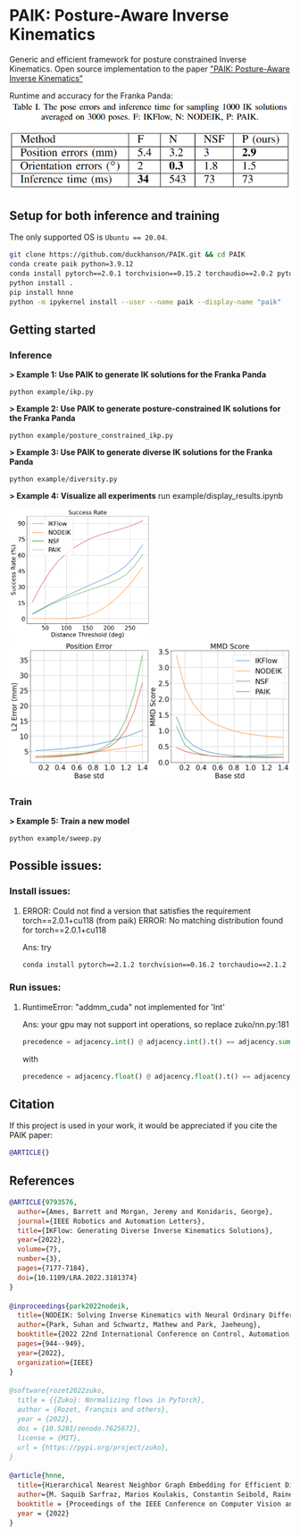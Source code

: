 # PAIK: Posture-Aware Inverse Kinematics
Generic and efficient framework for posture constrained Inverse Kinematics. Open source implementation to the paper ["PAIK: Posture-Aware Inverse Kinematics"]()

Runtime and accuracy for the Franka Panda:
![alt text](./image/ik_problem.png)

## Setup for both inference and training

The only supported OS is `Ubuntu == 20.04`. 

``` bash
git clone https://github.com/duckhanson/PAIK.git && cd PAIK
conda create paik python=3.9.12
conda install pytorch==2.0.1 torchvision==0.15.2 torchaudio==2.0.2 pytorch-cuda=11.8 -c pytorch -c nvidia
python install .
pip install hnne
python -m ipykernel install --user --name paik --display-name "paik"
```




## Getting started

### Inference
**> Example 1: Use PAIK to generate IK solutions for the Franka Panda**
```
python example/ikp.py
```
**> Example 2: Use PAIK to generate posture-constrained IK solutions for the Franka Panda**
```
python example/posture_constrained_ikp.py
```
**> Example 3: Use PAIK to generate diverse IK solutions for the Franka Panda**
```
python example/diversity.py
```
**> Example 4: Visualize all experiments**
run example/display_results.ipynb

<img src="./image/posture.png" width="50%" height="50%">

<img src="./image/mmd.png" width="100%" height="50%">

### Train
**> Example 5: Train a new model**
```
python example/sweep.py
```

## Possible issues:

### Install issues:
1. ERROR: Could not find a version that satisfies the requirement torch==2.0.1+cu118 (from paik) ERROR: No matching distribution found for torch==2.0.1+cu118

    Ans: try 
    ``` bash
    conda install pytorch==2.1.2 torchvision==0.16.2 torchaudio==2.1.2 pytorch-cuda=11.8 -c pytorch -c nvidia
    ```

### Run issues:
1. RuntimeError: "addmm_cuda" not implemented for 'Int'

    Ans: your gpu may not support int operations, so replace zuko/nn.py:181

    ``` python
    precedence = adjacency.int() @ adjacency.int().t() == adjacency.sum(dim=-1)
    ```

    with 

    ``` python
    precedence = adjacency.float() @ adjacency.float().t() == adjacency.sum(dim=-1)
    ```

## Citation
If this project is used in your work, it would be appreciated if you cite the PAIK paper:
``` bibtex
@ARTICLE{}
```

    
## References
``` bibtex
@ARTICLE{9793576,
  author={Ames, Barrett and Morgan, Jeremy and Konidaris, George},
  journal={IEEE Robotics and Automation Letters}, 
  title={IKFlow: Generating Diverse Inverse Kinematics Solutions}, 
  year={2022},
  volume={7},
  number={3},
  pages={7177-7184},
  doi={10.1109/LRA.2022.3181374}
}

@inproceedings{park2022nodeik,
  title={NODEIK: Solving Inverse Kinematics with Neural Ordinary Differential Equations for Path Planning},
  author={Park, Suhan and Schwartz, Mathew and Park, Jaeheung},
  booktitle={2022 22nd International Conference on Control, Automation and Systems (ICCAS)},
  pages={944--949},
  year={2022},
  organization={IEEE}
}

@software{rozet2022zuko,
  title = {{Zuko}: Normalizing flows in PyTorch},
  author = {Rozet, François and others},
  year = {2022},
  doi = {10.5281/zenodo.7625672},
  license = {MIT},
  url = {https://pypi.org/project/zuko},
}

@article{hnne,
  title={Hierarchical Nearest Neighbor Graph Embedding for Efficient Dimensionality Reduction},
  author={M. Saquib Sarfraz, Marios Koulakis, Constantin Seibold, Rainer Stiefelhagen},
  booktitle = {Proceedings of the IEEE Conference on Computer Vision and Pattern Recognition (CVPR)},
  year = {2022}
}

```




